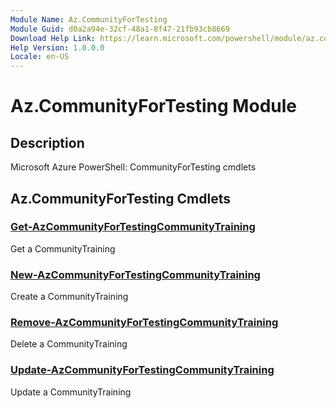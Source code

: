 ```yaml
---
Module Name: Az.CommunityForTesting
Module Guid: d0a2a94e-32cf-48a1-8f47-21fb93cb8669
Download Help Link: https://learn.microsoft.com/powershell/module/az.communityfortesting
Help Version: 1.0.0.0
Locale: en-US
---
```


# Az.CommunityForTesting Module
## Description
Microsoft Azure PowerShell: CommunityForTesting cmdlets

## Az.CommunityForTesting Cmdlets
### [Get-AzCommunityForTestingCommunityTraining](Get-AzCommunityForTestingCommunityTraining.md)
Get a CommunityTraining

### [New-AzCommunityForTestingCommunityTraining](New-AzCommunityForTestingCommunityTraining.md)
Create a CommunityTraining

### [Remove-AzCommunityForTestingCommunityTraining](Remove-AzCommunityForTestingCommunityTraining.md)
Delete a CommunityTraining

### [Update-AzCommunityForTestingCommunityTraining](Update-AzCommunityForTestingCommunityTraining.md)
Update a CommunityTraining

